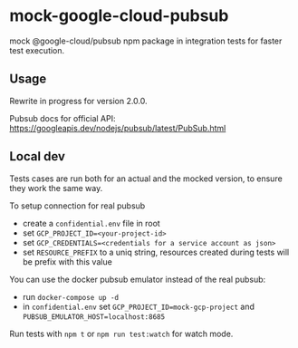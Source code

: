 # mock-google-cloud-pubsub

mock @google-cloud/pubsub npm package in integration tests for faster test execution.

## Usage

Rewrite in progress for version 2.0.0.

Pubsub docs for official API: https://googleapis.dev/nodejs/pubsub/latest/PubSub.html

## Local dev

Tests cases are run both for an actual and the mocked version, to ensure they work the same way.

To setup connection for real pubsub

- create a `confidential.env` file in root
- set `GCP_PROJECT_ID=<your-project-id>`
- set `GCP_CREDENTIALS=<credentials for a service account as json>`
- set `RESOURCE_PREFIX` to a uniq string, resources created during tests will be prefix with this value

You can use the docker pubsub emulator instead of the real pubsub:

- run `docker-compose up -d`
- in `confidential.env` set `GCP_PROJECT_ID=mock-gcp-project` and `PUBSUB_EMULATOR_HOST=localhost:8685`

Run tests with `npm t` or `npm run test:watch` for watch mode.
